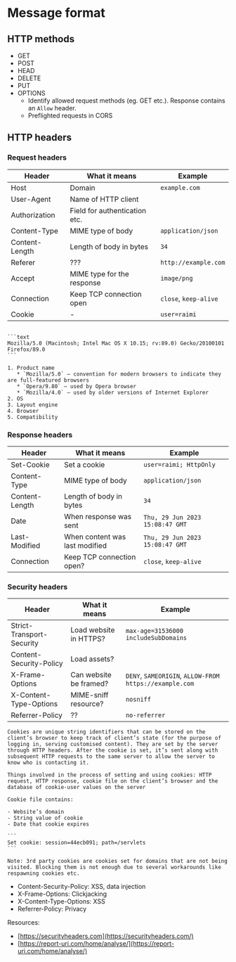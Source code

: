 # Message format

## HTTP methods

- GET
- POST
- HEAD
- DELETE
- PUT
- OPTIONS
  - Identify allowed request methods (eg. GET etc.). Response contains an `Allow` header.
  - Preflighted requests in CORS

## HTTP headers

### Request headers

| Header         | What it means                 | Example               |
| -------------- | ----------------------------- | --------------------- |
| Host           | Domain                        | `example.com`         |
| User-Agent     | Name of HTTP client           |
| Authorization  | Field for authentication etc. |
| Content-Type   | MIME type of body             | `application/json`    |
| Content-Length | Length of body in bytes       | `34`                  |
| Referer        | ???                           | `http://example.com`  |
| Accept         | MIME type for the response    | `image/png`           |
| Connection     | Keep TCP connection open      | `close`, `keep-alive` |
| Cookie         | -                             | `user=raimi`          |

~~~admonish example title="User-Agent"

```text
Mozilla/5.0 (Macintosh; Intel Mac OS X 10.15; rv:89.0) Gecko/20100101 Firefox/89.0
```

1. Product name
   * `Mozilla/5.0` — convention for modern browsers to indicate they are full-featured browsers
   * `Opera/9.80` — used by Opera browser
   * `Mozilla/4.0` — used by older versions of Internet Explorer
2. OS
3. Layout engine
4. Browser
5. Compatibility
~~~~

### Response headers

| Header         | What it means                  | Example                         |
| -------------- | ------------------------------ | ------------------------------- |
| Set-Cookie     | Set a cookie                   | `user=raimi; HttpOnly`          |
| Content-Type   | MIME type of body              | `application/json`              |
| Content-Length | Length of body in bytes        | `34`                            |
| Date           | When response was sent         | `Thu, 29 Jun 2023 15:08:47 GMT` |
| Last-Modified  | When content was last modified | `Thu, 29 Jun 2023 15:08:47 GMT` |
| Connection     | Keep TCP connection open?      | `close`, `keep-alive`           |

### Security headers

| Header                    | What it means          | Example                                                |
| ------------------------- | ---------------------- | ------------------------------------------------------ |
| Strict-Transport-Security | Load website in HTTPS? | `max-age=31536000 includeSubDomains`                   |
| Content-Security-Policy   | Load assets?           |                                                        |
| X-Frame-Options           | Can website be framed? | `DENY`, `SAMEORIGIN`, `ALLOW-FROM https://example.com` |
| X-Content-Type-Options    | MIME-sniff resource?   | `nosniff`                                              |
| Referrer-Policy           | ??                     | `no-referrer`                                          |

~~~admonish note title="Cookie"
Cookies are unique string identifiers that can be stored on the client’s browser to keep track of client’s state (for the purpose of logging in, serving customised content). They are set by the server through HTTP headers. After the cookie is set, it’s sent along with subsequent HTTP requests to the same server to allow the server to know who is contacting it.

Things involved in the process of setting and using cookies: HTTP request, HTTP response, cookie file on the client’s browser and the database of cookie-user values on the server

Cookie file contains:

- Website’s domain
- String value of cookie
- Date that cookie expires

```
Set cookie: session=44ecb091; path=/servlets
```

Note: 3rd party cookies are cookies set for domains that are not being visited. Blocking them is not enough due to several workarounds like respawning cookies etc.
~~~


- Content-Security-Policy: XSS, data injection
- X-Frame-Options: Clickjacking
- X-Content-Type-Options: XSS
- Referrer-Policy: Privacy

Resources:
* [https://securityheaders.com](https://securityheaders.com/)
* [https://report-uri.com/home/analyse/](https://report-uri.com/home/analyse/)
